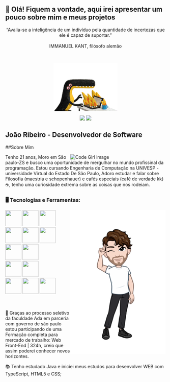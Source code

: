 ## 👋 Olá! Fiquem a vontade, aqui irei apresentar um pouco sobre mim e meus projetos
<p align="center">
 “Avalia-se a inteligência de um indivíduo pela quantidade de incertezas que ele é capaz de suportar.”
 </br>
 </br>
   IMMANUEL KANT, filósofo alemão
</p>

</br>

<p align="center">
  <img src="/giff/horror-fire.gif" align="center" >
</p>

<div align="center">
<a href="https://instagram.com/v_ribeiro_v?utm_source=qr&igshid=NGExMmI2YTkyZg%3D%3D" target="_blank"><img src="https://img.shields.io/badge/-Instagram-%23E4405F?style=for-the-badge&logo=instagram&logoColor=white" target="_blank"  ></a>
<a href="https://www.linkedin.com/in/joao-vribeiro/" target="_blank"><img src="https://img.shields.io/badge/-LinkedIn-%230077B5?style=for-the-badge&logo=linkedin&logoColor=white" target="_blank"></a>   
</div>

## João Ribeiro - Desenvolvedor de Software

##Sobre Mim



<img align="right" alt="Code Girl image" src="/giff/coffee.gi"  width="300px"/>
 
Tenho 21 anos, Moro em São paulo-ZS e busco uma oportunidade de mergulhar no mundo profissinal da programação. Estou cursando Engenharia de Computação na UNIVESP - universidade Virtual do Estado De São Paulo, Adoro estudar e falar sobre Filosofia (maestria e schopenhauer) e cafés especiais (café de verdade kk) ☕, tenho uma curiosidade extrema sobre as coisas que nos rodeiam.

  


### 🖥️ Tecnologias e Ferramentas:

<div display="inline-block">
<img width="300px" align="right" src="/giff/1688573474761 (1).png">
<img src="https://cdn.jsdelivr.net/gh/devicons/devicon/icons/java/java-original.svg" width="50" height="50"/> 
 <img src="https://cdn.jsdelivr.net/gh/devicons/devicon/icons/csharp/csharp-original.svg" width="50" height="50"/>
 <img src="https://cdn.jsdelivr.net/gh/devicons/devicon/icons/javascript/javascript-plain.svg"  width="50" height="50"/>
<br>
 
 
<img src="https://cdn.jsdelivr.net/gh/devicons/devicon/icons/linux/linux-original.svg" width="50" height="50"/>
<img src="https://cdn.jsdelivr.net/gh/devicons/devicon/icons/git/git-original.svg" width="50" height="50"/>
<img src="https://cdn.jsdelivr.net/gh/devicons/devicon/icons/gradle/gradle-plain-wordmark.svg" width="50" height="50"/>
<img src="https://cdn.jsdelivr.net/gh/devicons/devicon/icons/visualstudio/visualstudio-plain.svg"  width="50" height="50"/> 
<img src="https://cdn.jsdelivr.net/gh/devicons/devicon/icons/apache/apache-original-wordmark.svg"  width="50" height="50"/>
 <br>
 <img src="https://cdn.jsdelivr.net/gh/devicons/devicon/icons/postgresql/postgresql-original.svg"  width="50" height="50"/>
 <img src="https://cdn.jsdelivr.net/gh/devicons/devicon/icons/mysql/mysql-original.svg" width="50" height="50"/>
 <br>
 <img src="https://cdn.jsdelivr.net/gh/devicons/devicon/icons/spring/spring-original-wordmark.svg" width="50" height="50"/>
 <img src="https://cdn.jsdelivr.net/gh/devicons/devicon/icons/nodejs/nodejs-original-wordmark.svg" width="50" height="50"/>
  <img src="https://cdn.jsdelivr.net/gh/devicons/devicon/icons/selenium/selenium-original.svg" width="50" height="50"/>
</div>

</br>
</br>

<div display="inline-block">
 <p align="left">🤿 Graças ao processo seletivo da faculdade Ada em parceria com governo de são paulo estou participando de uma Formação completa para mercado de trabalho: Web Front-End | 324h, creio que assim poderei conhecer novos horizontes. </p>
 <p align="left">📚 Tenho estudado Java e iniciei meus estudos para desenvolver WEB com TypeScript, HTML5 e CSS;</p>
<div>
 
 </br>
 </br>
 


